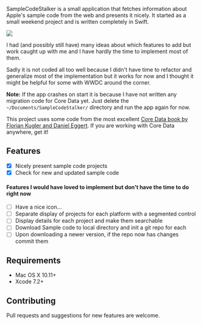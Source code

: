 SampleCodeStalker is a small application that fetches information about Apple's sample code from the web and presents it nicely. It started as a small weekend project and is written completely in Swift.

![](https://cloud.githubusercontent.com/assets/873717/15938659/688cca56-2e74-11e6-8160-e7b3100a2ca9.png)

I had (and possibly still have) many ideas about which features to add but work caught up with me and I have hardly the time to implement most of them.

Sadly it is not coded all too well because I didn't have time to refactor and generalize most of the implementation but it works for now and I thought it might be helpful for some with WWDC around the corner.

**Note:** If the app crashes on start it is because I have not written any migration code for Core Data yet. Just delete the `~/Documents/SampleCodeStalker/` directory and run the app again for now.

This project uses some code from the most excellent [Core Data book by Florian Kugler and Daniel Eggert](https://www.objc.io/books/core-data/). If you are working with Core Data anywhere, get it!

## Features

- [x] Nicely present sample code projects
- [x] Check for new and updated sample code

#### Features I would have loved to implement but don't have the time to do right now

- [ ] Have a nice icon...
- [ ] Separate display of projects for each platform with a segmented control
- [ ] Display details for each project and make them searchable
- [ ] Download Sample code to local directory and init a git repo for each
- [ ] Upon downloading a newer version, if the repo now has changes commit them

## Requirements

- Mac OS X 10.11+
- Xcode 7.2+

## Contributing

Pull requests and suggestions for new features are welcome.
